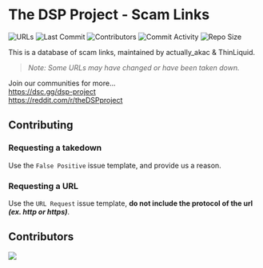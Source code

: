 # The DSP Project - Scam Links
![URLs](https://img.shields.io/badge/dynamic/json?url=https%3A%2F%2Fgithub.com%2FDiscord-AntiScam%2Fscam-links%2Fraw%2Fmain%2Furls.json&query=length&color=4169e1&style=for-the-badge&label=URLs)
![Last Commit](https://img.shields.io/github/last-commit/Discord-AntiScam/scam-links?color=4169e1&style=for-the-badge)
![Contributors](https://img.shields.io/github/contributors/Discord-AntiScam/scam-links?color=4169e1&style=for-the-badge)
![Commit Activity](https://img.shields.io/github/commit-activity/w/Discord-AntiScam/scam-links?color=4169e1&style=for-the-badge)
![Repo Size](https://img.shields.io/github/repo-size/Discord-AntiScam/scam-links?color=4169e1&style=for-the-badge)

This is a database of scam links, maintained by actually_akac & ThinLiquid.<br>
> *Note: Some URLs may have changed or have been taken down.*

Join our communities for more...<br> 
https://dsc.gg/dsp-project<br>
https://reddit.com/r/theDSPproject

## Contributing
### Requesting a takedown
Use the `False Positive` issue template, and provide us a reason.

### Requesting a URL
Use the `URL Request` issue template, **do not include the protocol of the url ___(ex. http or https)___**.

## Contributors
<img src="https://contrib.rocks/image?repo=Discord-AntiScam/scam-links">
